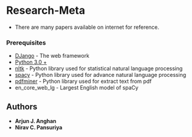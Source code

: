# Research-Meta

- There are many papers available on internet for reference.


### Prerequisites

- [DJango](https://docs.djangoproject.com/en/3.0/) - The web framework
- [Python 3.0 +](https://www.python.org/downloads/)
- [nltk](https://www.nltk.org/) - Python library used for statistical natural language processing
- [spacy](https://spacy.io/) - Python library used for advance natural language processing
- [pdfminer](https://pypi.org/project/pdfminer/) - Python library used for extract text from pdf
- en_core_web_lg - Largest English model of spaCy


## Authors

* **Arjun J. Anghan**
* **Nirav C. Pansuriya**


